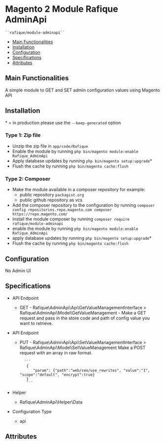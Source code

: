 # Magento 2 Module Rafique AdminApi

    ``rafique/module-adminapi``

 - [Main Functionalities](#markdown-header-main-functionalities)
 - [Installation](#markdown-header-installation)
 - [Configuration](#markdown-header-configuration)
 - [Specifications](#markdown-header-specifications)
 - [Attributes](#markdown-header-attributes)


## Main Functionalities
A simple module to GET and SET admin configuration values using Magento API

## Installation
\* = in production please use the `--keep-generated` option

### Type 1: Zip file

 - Unzip the zip file in `app/code/Rafique`
 - Enable the module by running `php bin/magento module:enable Rafique_AdminApi`
 - Apply database updates by running `php bin/magento setup:upgrade`\*
 - Flush the cache by running `php bin/magento cache:flush`

### Type 2: Composer

 - Make the module available in a composer repository for example:
    - public repository `packagist.org`
    - public github repository as vcs
 - Add the composer repository to the configuration by running `composer config repositories.repo.magento.com composer https://repo.magento.com/`
 - Install the module composer by running `composer require rafique/module-adminapi`
 - enable the module by running `php bin/magento module:enable Rafique_AdminApi`
 - apply database updates by running `php bin/magento setup:upgrade`\*
 - Flush the cache by running `php bin/magento cache:flush`


## Configuration
No Admin UI



## Specifications

 - API Endpoint
	- GET - Rafique\AdminApi\Api\GetValueManagementInterface > Rafique\AdminApi\Model\GetValueManagement
	        - Make a GET request and pass in the store code and path of config value you want to retrieve.

 - API Endpoint
	- PUT - Rafique\AdminApi\Api\SetValueManagementInterface > Rafique\AdminApi\Model\SetValueManagement
	        Make a POST request with an array in raw format. 
	        
	        ``` 
	         {
             	"param": {"path":"web/seo/use_rewrites", "value":"1", "scope":"default", "encrypt":true}
             }
	         ```

 - Helper
	- Rafique\AdminApi\Helper\Data

 - Configuration Type
	- api


## Attributes



